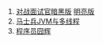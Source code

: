1. [对战面试官暗黑版](http://101.35.248.127/interviewpdf/dark.pdf)  [明亮版](http://101.35.248.127/light/dark.pdf)
2. [马士兵JVM与多线程](http://101.35.248.127/interviewpdf/jvmandthreads.pdf)
3. [程序员囧辉](https://joonwhee.blog.csdn.net/article/details/115712641)

